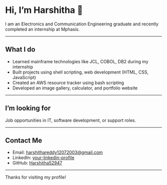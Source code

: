# Hi, I’m Harshitha 👋

I am an Electronics and Communication Engineering graduate and recently completed an internship at Mphasis.

---

## What I do
- Learned mainframe technologies like JCL, COBOL, DB2 during my internship
- Built projects using shell scripting, web development (HTML, CSS, JavaScript)
- Created an AWS resource tracker using bash scripting
- Developed an image gallery, calculator, and portfolio website

---

## I’m looking for
Job opportunities in IT, software development, or support roles.

---

## Contact Me
- Email: harshithareddy12072003@gmail.com  
- LinkedIn: [your-linkedin-profile](www.linkedin.com/in/harshitha-gongati-842738258) 
- GitHub: [Harshitha52947](https://github.com/Harshitha52947)

---

Thanks for visiting my profile!
